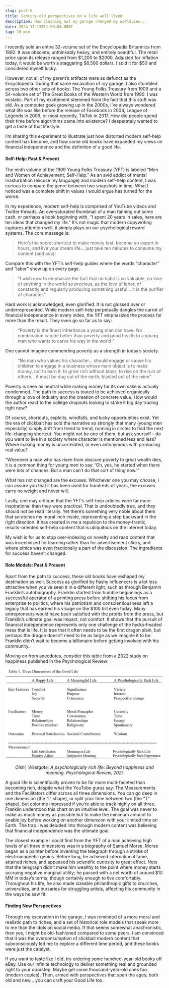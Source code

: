 ```yaml
---
slug: post-6
title: Century-old perspectives on a life well lived
description: How cleaning out my garage changed my worldview...
date: 2024-11-13T11:50:00.000Z
tag: 10 min
---
```

I recently sold an entire 32-volume set of the Encyclopedia Britannica from 1992. It was obsolete, unthinkably heavy, and entirely beautiful. The retail price upon its release ranged from $1,200 to $2000. Adjusted for inflation today, it would be worth a staggering $6,500 dollars. I sold it for $50 and considered myself lucky.

However, not all of my parent’s artifacts were as defunct as the Encyclopedia. During that same excavation of my garage, I also stumbled across two other sets of books: The Young Folks Treasury from 1909 and a 54-volume set of The Great Books of the Western World from 1990. I was ecstatic. Part of my excitement stemmed from the fact that this stuff was old. As a computer geek growing up in the 2000s, I’ve always wondered what life was like before the release of Facebook in 2004, League of Legends in 2009, or most recently, TikTok in 2017. How did people spend their time before algorithms came into existence? I desperately wanted to get a taste of that lifestyle.

I’m sharing this experiment to illustrate just how distorted modern self-help content has become, and how some old books have expanded my views on financial independence and the definition of a good life.

#### **Self-Help: Past & Present**

The ninth volume of the 1909 Young Folks Treasury (YFT) is labeled “Men and Women of Achievement; Self-Help.” As an avid addict of mental masturbation (excuse my language) and modern self-help content, I was curious to compare the genre between two snapshots in time. What I noticed was a complete shift in values I would argue has turned for the worse.

In my experience, modern self-help is comprised of YouTube videos and Twitter threads. An oversaturated thumbnail of a man fanning out some cash, or perhaps a hook beginning with, “I spent 20 years in sales, here are ten ideas that changed my life.” It’s not magic that modern copywriting captures attention well, it simply plays on our psychological reward systems. The core message is:

> Here’s the secret shortcut to make money fast, become an expert in hours, and live your dream life… just take ten minutes to consume my content (and ads)!

Compare this with the YFT’s self-help guides where the words “character” and “labor” show up on every page.

> “I wish now to emphasize the fact that no habit is so valuable, no love of anything in the world so precious, as the love of labor, of constantly and regularly producing something useful… it is the purifier of character.”

Hard work is acknowledged, even glorified. It is not glossed over or underrepresented. While modern self-help perpetually dangles the carrot of financial independence in every video, the YFT emphasizes the process far more than the result. They even go so far as to say: 

> “Poverty is the finest inheritance a young man can have. No combination can be better than poverty and good health to a young man who wants to carve his way in the world.”

One cannot imagine commending poverty as a strength in today’s society.

> “No man who values his character… should engage or cause his children to engage in a business whose main object is to make money, not to earn it; to grow rich without labor; to rise on the ruin of others… it must be dug out of the earth, blasted out of the mine”

Poverty is seen as neutral while making money for its own sake is actually condemned. The path to success is touted to be achieved organically through a love of industry and the creation of concrete value. How would the author react to the college dropouts looking to strike it big day trading right now?

Of course, shortcuts, exploits, windfalls, and lucky opportunities exist. Yet the era of clickbait has sold the narrative so strongly that many (young men especially) simply drift from trend to trend, running in circles to find the next life-changing shortcut. You might not be one of them, but ask yourself - do you want to live in a society where character is mentioned less and less? Where making money is uncorrelated, or even antonymous with producing real value?

“Whenever a man who has risen from obscure poverty to great wealth dies, it is a common thing for young men to say: ‘Oh, yes, he started when there were lots of chances. But a man can’t do that sort of thing now.’”

What has not changed are the excuses. Whichever one you may choose, I can assure you that it has been used for hundreds of years, the excuses carry no weight and never will.

Lastly, one may critique that the YFT’s self-help articles were far more inspirational than they were practical. That is undoubtedly true, and they should not be read literally. Yet there’s something very noble about them that scratches my moral inch inside, representing a step backward in the right direction. It has created in me a repulsion to the money-frantic, results-oriented self-help content that is ubiquitous on the internet today.

My wish is for us to stop over-indexing on novelty and read content that was incentivized for learning rather than for advertisement clicks, and where ethics was even fractionally a part of the discussion. The ingredients for success haven’t changed. 

#### **Role Models: Past & Present**

Apart from the path to success, these old books have reshaped my destination as well. Success as glorified by flashy influencers is a lot less attractive when you’ve seen it in a different light, such as through Benjamin Franklin’s autobiography. Franklin started from humble beginnings as a successful operator of a printing press before shifting his focus from enterprise to politics, where his patriotism and conscientiousness left a legacy that has earned his visage on the $100 bill even today. Many entrepreneurs would have been satisfied with the profits from the press, but Franklin’s ultimate goal was impact, not comfort. It shows that the pursuit of financial independence represents only one challenge of the hydra-headed mess that is life. It is true that it often needs to be the first dragon slain, but perhaps the dragon doesn’t need to be as large as we imagine it to be. Franklin didn’t wait to become a billionaire before getting involved with his community.

Moving on from anecdotes, consider this table from a 2022 study on happiness published in the Psychological Review:

![](public/good-life-chart.png)

<p style="text-align: center;"><em>Oishi, Westgate; A psychologically rich life: Beyond happiness and meaning. Psychological Review, 2021</em></p>

A good life is scientifically proven to be far more multi-faceted than becoming rich, despite what the YouTube gurus say. The Measurements and the Facilitators differ across all three dimensions. You can go deep in one dimension (the “I” shape), or split your time between two (the “T” shape), but color me impressed if you’re able to track highly on all three. Franklin understood this chart on an intuitive level. The goal was never to make as much money as possible but to make the minimum amount to enable joy before working on another dimension with your limited time on Earth. The trap I was deluded into through modern content was believing that financial independence was the ultimate goal.

The closest example I could find from the YFT of a man achieving high levels of all three dimensions was in a biography of Samuel Morse. Morse began as a painter before inventing the telegraph through a stroke of electromagnetic genius. Before long, he achieved international fame, attained riches, and appeased his scientific curiosity to great effect. Note that the telegraph didn’t make him wealthy to the point where money starts accruing negative marginal utility; he passed with a net worth of around $10 MM in today’s terms, though certainly enough to live comfortably. Throughout his life, he also made sizeable philanthropic gifts to churches, universities, and bursaries for struggling artists, affecting his community in the ways he saw fit.

#### **Finding New Perspectives**

Through my excavation in the garage, I was reminded of a more moral and realistic path to riches, and a set of historical role models that speak more to me than the idols on social media. If that seems somewhat anachronistic, then yes, I might be old-fashioned compared to some peers. I am convinced that it was the overconsumption of clickbait modern content that subconsciously led me to explore a different time period, and these books were just the catalyst.

If you want to taste like I did, try ordering some hundred-year-old books off eBay. Use our infinite technology to deliver something real and grounded right to your doorstep. Maybe get some thousand-year-old ones too (modern copies). Then, armed with perspectives that span the ages, both old and new… you can craft your Good Life too.
